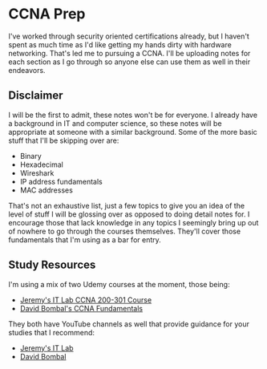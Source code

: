 # CCNA Prep

I've worked through security oriented certifications already, but I haven't spent as much time as I'd like getting my hands dirty with hardware networking.
That's led me to pursuing a CCNA. I'll be uploading notes for each section as I go through so anyone else can use them as well in their endeavors.

## Disclaimer

I will be the first to admit, these notes won't be for everyone. I already have a background in IT and computer science, so these notes will be appropriate at someone with a similar background. Some of the more basic stuff that I'll be skipping over are:
- Binary
- Hexadecimal
- Wireshark
- IP address fundamentals
- MAC addresses

That's not an exhaustive list, just a few topics to give you an idea of the level of stuff I will be glossing over as opposed to doing detail notes for. I encourage those that lack knowledge in any topics I seemingly bring up out of nowhere to go through the courses themselves. They'll cover those fundamentals that I'm using as a bar for entry.

## Study Resources
I'm using a mix of two Udemy courses at the moment, those being:
- [Jeremy's IT Lab CCNA 200-301 Course](https://www.udemy.com/course/complete-cisco-ccna-200-301-course/)
- [David Bombal's CCNA Fundamentals](https://www.udemy.com/course/complete-networking-fundamentals-course-ccna-start/#overview)

They both have YouTube channels as well that provide guidance for your studies that I recommend:
- [Jeremy's IT Lab](https://www.youtube.com/@JeremysITLab)
- [David Bombal](https://www.youtube.com/@davidbombal)
